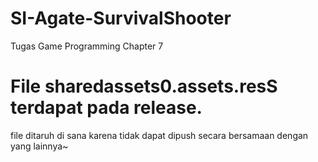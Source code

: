 # SI-Agate-SurvivalShooter
Tugas Game Programming Chapter 7

# File sharedassets0.assets.resS terdapat pada release.
file ditaruh di sana karena tidak dapat dipush secara bersamaan dengan yang lainnya~
